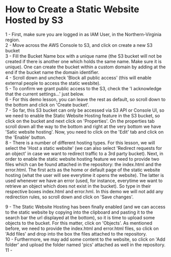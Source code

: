 # How to Create a Static Website Hosted by S3
1 - First, make sure you are logged in as IAM User, in the Northern-Virginia region. <br/>
2 - Move across the AWS Console to S3, and click on create a new S3 bucket <br/>
3 - Fill the Bucket Name box with a unique name (the S3 bucket will not be created if there is another one which holds the same name. Make sure it is unique). One can create the bucket within a custom domain by adding at the end if the bucket name the domain identifier. <br/>
4 - Scroll down and uncheck 'Block all public access' (this will enable external people to access the static wesbite). <br/>
5 - To confirm we grant public access to the S3, check the 'I acknowledge that the current settings...' just below. <br/>
6 - For this demo lesson, you can leave the rest as default, so scroll down to the bottom and click on 'Create bucket'. <br/>
7 - So far, this S3 bucket can only be accessed via S3 API or Console UI, so we need to enable the Static Website Hosting feature in the S3 bucket, so click on the bucket and next click on 'Properties'. On the properties tab scroll down all the way 
to the bottom and right at the very bottom we have 'Satic website hosting'. Now, you need to click on the 'Edit' tab and click on the 'Enable' button. <br/>
8 - There is a number of different hosting types. For this lesson, we will select the 'Host a static website' (we can also select 'Redirect requests for an object' in case we want to redirect traffic to a 3rd party bucket). Next, in order to enable the static website hosting feature we need to provide two files which can be found attached in the repository: the index.html and the error.html. The first acts as the home or default page of the static website hosting (what the user will see everytime it opens the website). The latter is used whenever we have an error (used, for instance, everytime we want to retrieve an object which does not exist in the bucket). So type in their respective boxes index.html and error.hml. In this demo we will not add any redirection rules, so scroll down and click on 'Save changes'. <br/>

9 -  The Static Website Hosting has been finally enabled (and we can access to the static website by copying into the clipboard and pasting it to the search bar the url displayed at the bottom), so it is time to upload some objects to the bucket. For this matter, click on 'Objects'. As mentioned before, we need to provide the index.html and error.html files, so click on 'Add files' and drop into the box the files attached to the repository. <br/>
10 - Furthermore, we may add some content to the website, so click on 'Add folder' and upload the folder named 'pics' attached as well in the repository. <br/>
11 - 
